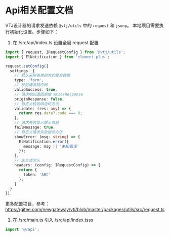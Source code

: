 # Api相关配置文档

VTJ设计器的请求发送依赖 `@vtj/utils` 中的 `request` 和 `jsonp`。 本地项目需要执行初始化设置。步骤如下：

1. 在 /src/api/index.ts 设置全局 request 配置

```ts
import { request, IRequestConfig } from '@vtj/utils';
import { ElNotification } from 'element-plus';

request.setConfig({
  settings: {
    // 默认采用表单的方式提交数据
    type: 'form',
    // 校验请求响应码
    validSuccess: true,
    // 请求响应返回原始 AxiosResponse
    originResponse: false,
    // 自定义校验响应码方法
    validate: (res: any) => {
      return res.data?.code === 0;
    },
    // 请求失败显示提示信息
    failMessage: true,
    // 自定义请求失败提示方法
    showError: (msg: string) => {
      ElNotification.error({
        message: msg || '未知错误'
      });
    },
    // 定义请求头
    headers: (config: IRequestConfig) => {
      return {
        token: 'ABC'
      };
    }
  }
});
```

更多配置项目，参考：https://gitee.com/newgateway/vtj/blob/master/packages/utils/src/request.ts

1. 在 /src/main.ts 引入  /src/api/index.tsss

```ts
import '@/api';
```